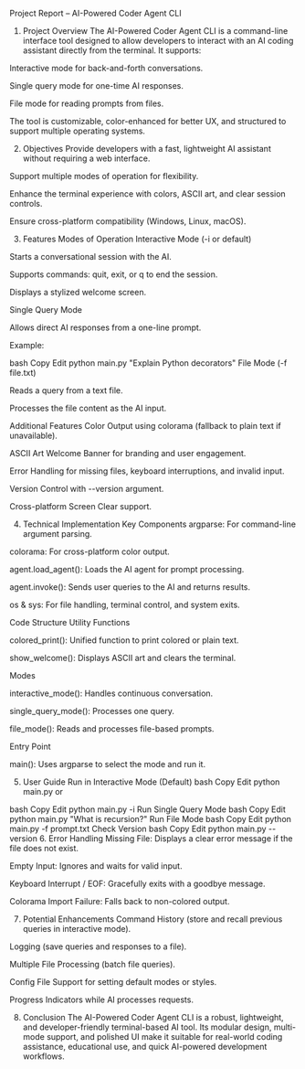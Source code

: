 Project Report – AI-Powered Coder Agent CLI
1. Project Overview
The AI-Powered Coder Agent CLI is a command-line interface tool designed to allow developers to interact with an AI coding assistant directly from the terminal.
It supports:

Interactive mode for back-and-forth conversations.

Single query mode for one-time AI responses.

File mode for reading prompts from files.

The tool is customizable, color-enhanced for better UX, and structured to support multiple operating systems.

2. Objectives
Provide developers with a fast, lightweight AI assistant without requiring a web interface.

Support multiple modes of operation for flexibility.

Enhance the terminal experience with colors, ASCII art, and clear session controls.

Ensure cross-platform compatibility (Windows, Linux, macOS).

3. Features
Modes of Operation
Interactive Mode (-i or default)

Starts a conversational session with the AI.

Supports commands: quit, exit, or q to end the session.

Displays a stylized welcome screen.

Single Query Mode

Allows direct AI responses from a one-line prompt.

Example:

bash
Copy
Edit
python main.py "Explain Python decorators"
File Mode (-f file.txt)

Reads a query from a text file.

Processes the file content as the AI input.

Additional Features
Color Output using colorama (fallback to plain text if unavailable).

ASCII Art Welcome Banner for branding and user engagement.

Error Handling for missing files, keyboard interruptions, and invalid input.

Version Control with --version argument.

Cross-platform Screen Clear support.

4. Technical Implementation
Key Components
argparse: For command-line argument parsing.

colorama: For cross-platform color output.

agent.load_agent(): Loads the AI agent for prompt processing.

agent.invoke(): Sends user queries to the AI and returns results.

os & sys: For file handling, terminal control, and system exits.

Code Structure
Utility Functions

colored_print(): Unified function to print colored or plain text.

show_welcome(): Displays ASCII art and clears the terminal.

Modes

interactive_mode(): Handles continuous conversation.

single_query_mode(): Processes one query.

file_mode(): Reads and processes file-based prompts.

Entry Point

main(): Uses argparse to select the mode and run it.

5. User Guide
Run in Interactive Mode (Default)
bash
Copy
Edit
python main.py
or

bash
Copy
Edit
python main.py -i
Run Single Query Mode
bash
Copy
Edit
python main.py "What is recursion?"
Run File Mode
bash
Copy
Edit
python main.py -f prompt.txt
Check Version
bash
Copy
Edit
python main.py --version
6. Error Handling
Missing File: Displays a clear error message if the file does not exist.

Empty Input: Ignores and waits for valid input.

Keyboard Interrupt / EOF: Gracefully exits with a goodbye message.

Colorama Import Failure: Falls back to non-colored output.

7. Potential Enhancements
Command History (store and recall previous queries in interactive mode).

Logging (save queries and responses to a file).

Multiple File Processing (batch file queries).

Config File Support for setting default modes or styles.

Progress Indicators while AI processes requests.

8. Conclusion
The AI-Powered Coder Agent CLI is a robust, lightweight, and developer-friendly terminal-based AI tool. Its modular design, multi-mode support, and polished UI make it suitable for real-world coding assistance, educational use, and quick AI-powered development workflows.
